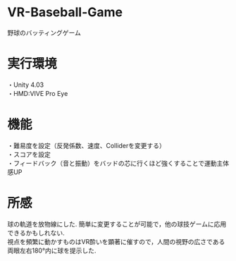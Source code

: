 # VR-Baseball-Game
野球のバッティングゲーム <Br>

# 実行環境
・Unity 4.03 <Br>
・HMD:VIVE Pro Eye <Br>
  
# 機能
・難易度を設定（反発係数、速度、Colliderを変更する） <Br>
・スコアを設定 <Br>
・フィードバック（音と振動）をバッドの芯に行くほど強くすることで運動主体感UP

# 所感
球の軌道を放物線にした. 簡単に変更することが可能で，他の球技ゲームに応用できるかもしれない.<Br>
視点を頻繁に動かすものはVR酔いを顕著に催すので，人間の視野の広さである両眼左右180°内に球を提示した.<Br>
